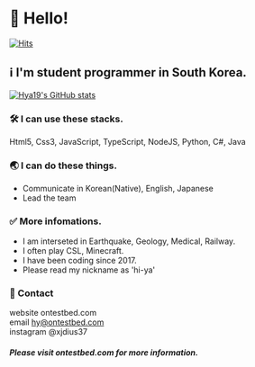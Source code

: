 # 👋 Hello!
[![Hits](https://hits.seeyoufarm.com/api/count/incr/badge.svg?url=https%3A%2F%2Fgithub.com%2Fhya19&count_bg=%23C444E7&title_bg=%23555555&icon=github.svg&icon_color=%23E7E7E7&title=Visiters&edge_flat=false)](https://hits.seeyoufarm.com)
 ## ℹ️ I'm student programmer in South Korea.
[![Hya19's GitHub stats](https://github-readme-stats.vercel.app/api?username=hya19&show_icons=true&theme=transparent)](https://github.com/anuraghazra/github-readme-stats) 

 ### 🛠️ I can use these stacks.
 Html5, Css3, JavaScript, TypeScript, NodeJS, Python, C#, Java

 ### 🌏 I can do these things.
 + Communicate in Korean(Native), English, Japanese
 + Lead the team

 ### ✅ More infomations.
 + I am interseted in Earthquake, Geology, Medical, Railway.
 + I often play CSL, Minecraft.
 + I have been coding since 2017.
 + Please read my nickname as 'hi-ya'

 ### 📱 Contact
 website ontestbed.com  
 email hy@ontestbed.com  
 instagram @xjdius37  

 ##### Please visit ontestbed.com for more information.
